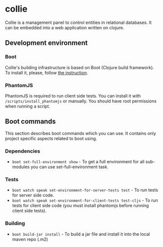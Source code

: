 # collie
Collie is a management panel to control entities in relational databases. It can be embedded into a web application written on clojure.

## Development environment

### Boot

Collie's building infrastructure is based on Boot (Clojure build framework). To install it, please, follow [the instruction](https://github.com/boot-clj/boot#install).

### PhantomJS

PhantomJS is required to run client side tests. You can install it with `/scripts/install_phantomjs` or manually. You should have root permissions when running a script.

## Boot commands

This section describes boot commands which you can use. It contains only project specific aspects related to boot using.

### Dependencies

* `boot set-full-environment show` - To get a full environment for all sub-modules you can use set-full-environment task.

### Tests

* `boot watch speak set-environment-for-server-tests test` - To run tests for server side code.
* `boot watch speak set-environment-for-client-tests test-cljs` - To run tests for client side code (you must install phantomjs before running client side tests).

### Building

* `boot build-jar install` - To build a jar file and install it into the local maven repo (.m2)
